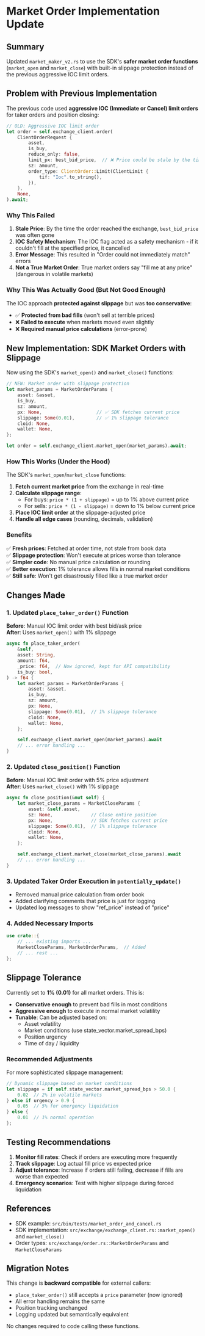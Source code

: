 # Market Order Implementation Update

## Summary

Updated `market_maker_v2.rs` to use the SDK's **safer market order functions** (`market_open` and `market_close`) with built-in slippage protection instead of the previous aggressive IOC limit orders.

## Problem with Previous Implementation

The previous code used **aggressive IOC (Immediate or Cancel) limit orders** for taker orders and position closing:

```rust
// OLD: Aggressive IOC limit order
let order = self.exchange_client.order(
    ClientOrderRequest {
        asset,
        is_buy,
        reduce_only: false,
        limit_px: best_bid_price,  // ❌ Price could be stale by the time order reaches exchange
        sz: amount,
        order_type: ClientOrder::Limit(ClientLimit {
            tif: "Ioc".to_string(),
        }),
    },
    None,
).await;
```

### Why This Failed

1. **Stale Price**: By the time the order reached the exchange, `best_bid_price` was often gone
2. **IOC Safety Mechanism**: The IOC flag acted as a safety mechanism - if it couldn't fill at the specified price, it cancelled
3. **Error Message**: This resulted in "Order could not immediately match" errors
4. **Not a True Market Order**: True market orders say "fill me at any price" (dangerous in volatile markets)

### Why This Was Actually Good (But Not Good Enough)

The IOC approach **protected against slippage** but was **too conservative**:
- ✅ **Protected from bad fills** (won't sell at terrible prices)
- ❌ **Failed to execute** when markets moved even slightly
- ❌ **Required manual price calculations** (error-prone)

## New Implementation: SDK Market Orders with Slippage

Now using the SDK's `market_open()` and `market_close()` functions:

```rust
// NEW: Market order with slippage protection
let market_params = MarketOrderParams {
    asset: &asset,
    is_buy,
    sz: amount,
    px: None,                    // ✅ SDK fetches current price
    slippage: Some(0.01),        // ✅ 1% slippage tolerance
    cloid: None,
    wallet: None,
};

let order = self.exchange_client.market_open(market_params).await;
```

### How This Works (Under the Hood)

The SDK's `market_open`/`market_close` functions:

1. **Fetch current market price** from the exchange in real-time
2. **Calculate slippage range**: 
   - For buys: `price * (1 + slippage)` = up to 1% above current price
   - For sells: `price * (1 - slippage)` = down to 1% below current price
3. **Place IOC limit order** at the slippage-adjusted price
4. **Handle all edge cases** (rounding, decimals, validation)

### Benefits

✅ **Fresh prices**: Fetched at order time, not stale from book data  
✅ **Slippage protection**: Won't execute at prices worse than tolerance  
✅ **Simpler code**: No manual price calculation or rounding  
✅ **Better execution**: 1% tolerance allows fills in normal market conditions  
✅ **Still safe**: Won't get disastrously filled like a true market order  

## Changes Made

### 1. Updated `place_taker_order()` Function

**Before**: Manual IOC limit order with best bid/ask price  
**After**: Uses `market_open()` with 1% slippage

```rust
async fn place_taker_order(
    &self,
    asset: String,
    amount: f64,
    _price: f64,  // Now ignored, kept for API compatibility
    is_buy: bool,
) -> f64 {
    let market_params = MarketOrderParams {
        asset: &asset,
        is_buy,
        sz: amount,
        px: None,
        slippage: Some(0.01),  // 1% slippage tolerance
        cloid: None,
        wallet: None,
    };

    self.exchange_client.market_open(market_params).await
    // ... error handling ...
}
```

### 2. Updated `close_position()` Function

**Before**: Manual IOC limit order with 5% price adjustment  
**After**: Uses `market_close()` with 1% slippage

```rust
async fn close_position(&mut self) {
    let market_close_params = MarketCloseParams {
        asset: &self.asset,
        sz: None,              // Close entire position
        px: None,              // SDK fetches current price
        slippage: Some(0.01),  // 1% slippage tolerance
        cloid: None,
        wallet: None,
    };

    self.exchange_client.market_close(market_close_params).await
    // ... error handling ...
}
```

### 3. Updated Taker Order Execution in `potentially_update()`

- Removed manual price calculation from order book
- Added clarifying comments that price is just for logging
- Updated log messages to show "ref_price" instead of "price"

### 4. Added Necessary Imports

```rust
use crate::{
    // ... existing imports ...
    MarketCloseParams, MarketOrderParams,  // Added
    // ... rest ...
};
```

## Slippage Tolerance

Currently set to **1% (0.01)** for all market orders. This is:

- **Conservative enough** to prevent bad fills in most conditions
- **Aggressive enough** to execute in normal market volatility
- **Tunable**: Can be adjusted based on:
  - Asset volatility
  - Market conditions (use state_vector.market_spread_bps)
  - Position urgency
  - Time of day / liquidity

### Recommended Adjustments

For more sophisticated slippage management:

```rust
// Dynamic slippage based on market conditions
let slippage = if self.state_vector.market_spread_bps > 50.0 {
    0.02  // 2% in volatile markets
} else if urgency > 0.9 {
    0.05  // 5% for emergency liquidation
} else {
    0.01  // 1% normal operation
};
```

## Testing Recommendations

1. **Monitor fill rates**: Check if orders are executing more frequently
2. **Track slippage**: Log actual fill price vs expected price
3. **Adjust tolerance**: Increase if orders still failing, decrease if fills are worse than expected
4. **Emergency scenarios**: Test with higher slippage during forced liquidation

## References

- SDK example: `src/bin/tests/market_order_and_cancel.rs`
- SDK implementation: `src/exchange/exchange_client.rs::market_open()` and `market_close()`
- Order types: `src/exchange/order.rs::MarketOrderParams` and `MarketCloseParams`

## Migration Notes

This change is **backward compatible** for external callers:
- `place_taker_order()` still accepts a `price` parameter (now ignored)
- All error handling remains the same
- Position tracking unchanged
- Logging updated but semantically equivalent

No changes required to code calling these functions.
